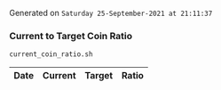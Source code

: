 Generated on `Saturday 25-September-2021 at 21:11:37`

### Current to Target Coin Ratio
`current_coin_ratio.sh`

Date|Current|Target|Ratio
---|---|---|---
